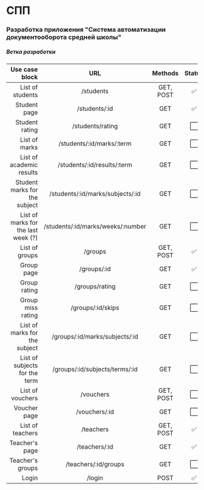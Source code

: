  # СПП
 
 ### Разработка приложения "Система автоматизации документооборота средней школы"

 ##### Ветка разработки


|                      Use case block |                URL                |  Methods  |        Status        |
|------------------------------------:|:---------------------------------:|:---------:|:--------------------:|
|                    List of students |             /students             | GET, POST |  :white_check_mark:  |
|                        Student page |           /students/:id           |    GET    |  :white_check_mark:  |
|                      Student rating |         /students/rating          |    GET    | :white_large_square: |
|                       List of marks |     /students/:id/marks/:term     |    GET    | :white_large_square: |
|            List of academic results |    /students/:id/results/:term    |    GET    | :white_large_square: |
|       Student marks for the subject | /students/:id/marks/subjects/:id  |    GET    | :white_large_square: |
| List of marks for the last week (?) | /students/:id/marks/weeks/:number |    GET    | :white_large_square: |
|                      List of groups |              /groups              | GET, POST |  :white_check_mark:  |
|                          Group page |            /groups/:id            |    GET    |  :white_check_mark:  |
|                        Group rating |          /groups/rating           |    GET    | :white_large_square: |
|                   Group miss rating |         /groups/:id/skips         |    GET    | :white_large_square: |
|       List of marks for the subject |  /groups/:id/marks/subjects/:id   |    GET    | :white_large_square: |
|       List of subjects for the term |  /groups/:id/subjects/terms/:id   |    GET    | :white_large_square: |
|                    List of vouchers |             /vouchers             | GET, POST | :white_large_square: |
|                        Voucher page |           /vouchers/:id           |    GET    | :white_large_square: |
|                    List of teachers |             /teachers             | GET, POST |  :white_check_mark:  |
|                      Teacher's page |           /teachers/:id           |    GET    |  :white_check_mark:  |
|                    Teacher's groups |       /teachers/:id/groups        |    GET    | :white_large_square: |
|                               Login |              /login               |   POST    |  :white_check_mark:  |